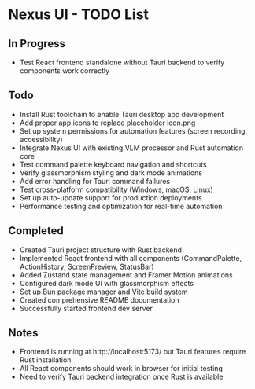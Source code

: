 # Nexus UI - TODO List

## In Progress
- Test React frontend standalone without Tauri backend to verify components work correctly

## Todo
- Install Rust toolchain to enable Tauri desktop app development
- Add proper app icons to replace placeholder icon.png
- Set up system permissions for automation features (screen recording, accessibility)
- Integrate Nexus UI with existing VLM processor and Rust automation core
- Test command palette keyboard navigation and shortcuts
- Verify glassmorphism styling and dark mode animations
- Add error handling for Tauri command failures
- Test cross-platform compatibility (Windows, macOS, Linux)
- Set up auto-update support for production deployments
- Performance testing and optimization for real-time automation

## Completed
- Created Tauri project structure with Rust backend
- Implemented React frontend with all components (CommandPalette, ActionHistory, ScreenPreview, StatusBar)
- Added Zustand state management and Framer Motion animations
- Configured dark mode UI with glassmorphism effects
- Set up Bun package manager and Vite build system
- Created comprehensive README documentation
- Successfully started frontend dev server

## Notes
- Frontend is running at http://localhost:5173/ but Tauri features require Rust installation
- All React components should work in browser for initial testing
- Need to verify Tauri backend integration once Rust is available
